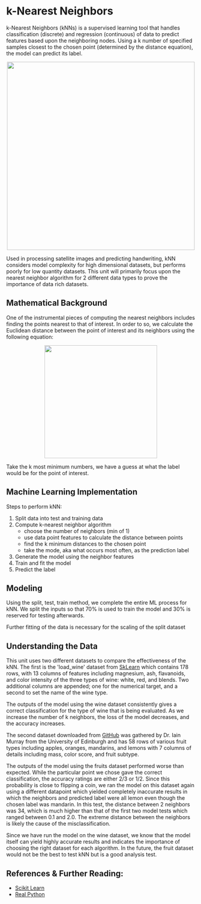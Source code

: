 # k-Nearest Neighbors

k-Nearest Neighbors (kNNs) is a supervised learning tool that handles classification (discrete) and regression (continuous) of data to predict features based upon the neighboring nodes. Using a k number of specified samples closest to the chosen point (determined by the distance equation), the model can predict its label.

<p align="center">
<img src="https://robocrop.realpython.net/?url=https%3A//files.realpython.com/media/knn_02_MLsupervised_wide.aa50e6348ca4.png&w=756&sig=518b3367cb99f63624ccea571df3089ba558ea9e" style="width:500px;"/>
</p>

Used in processing satellite images and predicting handwriting, kNN considers model complexity for high dimensional datasets, but performs poorly for low quantity datasets. This unit will primarily focus upon the nearest neighbor algorithm for 2 different data types to prove the importance of data rich datasets.

## Mathematical Background
One of the instrumental pieces of computing the nearest neighbors includes finding the points nearest to that of interest. In order to so, we calculate the Euclidean distance between the point of interest and its neighbors using the following equation:

<p align="center">
<img src="https://user-images.githubusercontent.com/97500105/207292195-584e3c02-3eda-4952-8a51-46510f8c412a.svg" style="width:300px;"/>
</p>

Take the k most minimum numbers, we have a guess at what the label would be for the point of interest.

## Machine Learning Implementation

Steps to perform kNN:
1. Split data into test and training data
2. Compute k-nearest neighbor algorithm
   * choose the number of neighbors (min of 1)
   * use data point features to calculate the distance between points
   * find the k minimum distances to the chosen point
   * take the mode, aka what occurs most often, as the prediction label
3. Generate the model using the neighbor features
4. Train and fit the model
5. Predict the label


## Modeling

Using the split, test, train method, we complete the entire ML process for kNN. We split the inputs so that 70% is used to train the model and 30% is reserved for testing afterwards.

Further fitting of the data is necessary for the scaling of the split dataset

## Understanding the Data
This unit uses two different datasets to compare the effectiveness of the kNN. 
The first is the 'load_wine' dataset from [SkLearn](https://scikit-learn.org/stable/modules/generated/sklearn.datasets.load_wine.html#sklearn.datasets.load_wine) which contains 178 rows, with 13 columns of features including magnesium, ash, flavanoids, and color intensity of the three types of wine: white, red, and blends. Two additional columns are appended; one for the numerical target, and a second to set the name of the wine type.

The outputs of the model using the wine dataset consistently gives a correct classification for the type of wine that is being evaluated. As we increase the number of k neighbors, the loss of the model decreases, and the accuracy increases.

The second dataset downloaded from [GitHub](https://github.com/susanli2016/Machine-Learning-with-Python/blob/master/fruit_data_with_colors.txt) was gathered by Dr. Iain Murray from the University of Edinburgh and has 58 rows of various fruit types including apples, oranges, mandarins, and lemons with 7 columns of details including mass, color score, and fruit subtype.

The outputs of the model using the fruits dataset performed worse than expected. While the particular point we chose gave the correct classification, the accuracy ratings are either 2/3 or 1/2. Since this probability is close to flipping a coin, we ran the model on this dataset again using a different datapoint which yielded completely inaccurate results in which the neighbors and predicted label were all lemon even though the chosen label was mandarin. In this test, the distance between 2 neighbors was 34, which is much higher than that of the first two model tests which ranged between 0.1 and 2.0. The extreme distance between the neighbors is likely the cause of the misclassification.

Since we have run the model on the wine dataset, we know that the model itself can yield highly accurate results and indicates the importance of choosing the right dataset for each algorithm. In the future, the fruit dataset would not be the best to test kNN but is a good analysis test.

## References & Further Reading:
- [Scikit Learn](https://scikit-learn.org/stable/modules/neighbors.html)
- [Real Python](https://realpython.com/knn-python/)
